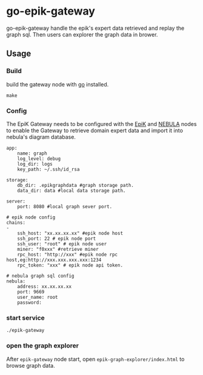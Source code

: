 # go-epik-gateway

go-epik-gateway handle the epik's expert data retrieved and replay the graph sql.
Then users can explorer the graph data in brower.

## Usage

### Build 
build the gateway node with [go](https://go.dev/) installed.

```
make
```

### Config
The EpiK Gateway needs to be configured with the [EpiK](https://github.com/epiK-Protocol/go-epik) and [NEBULA](https://docs.nebula-graph.com.cn/2.6.1/) nodes to enable the Gateway to retrieve domain expert data and import it into nebula's diagram database.

```
app:
    name: graph
    log_level: debug
    log_dir: logs
    key_path: ~/.ssh/id_rsa

storage:
    db_dir: .epikgraphdata #graph storage path.
    data_dir: data #local data storage path.

server:
    port: 8080 #local graph sever port.

# epik node config
chains: 
-   
    ssh_host: "xx.xx.xx.xx" #epik node host
    ssh_port: 22 # epik node port
    ssh_user: "root" # epik node user
    miner: "f0xxx" #retrieve miner
    rpc_host: "http://xxx" #epik node rpc host,eg:http://xxx.xxx.xxx.xxx:1234
    rpc_token: "xxx" # epik node api token.

# nebula graph sql config
nebula:
    address: xx.xx.xx.xx
    port: 9669
    user_name: root
    password:
```

### start service

```
./epik-gateway
```

### open the graph explorer

After `epik-gateway` node start, open `epik-graph-explorer/index.html` to browse graph data.
